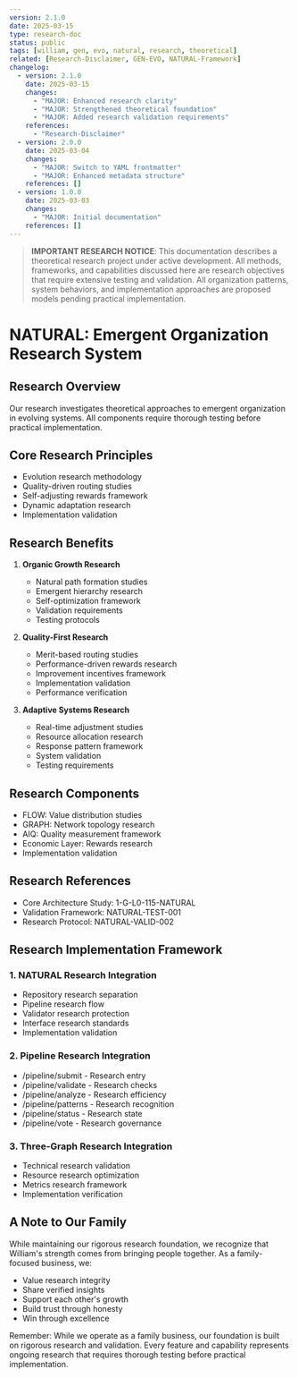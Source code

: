 ```yaml
---
version: 2.1.0
date: 2025-03-15
type: research-doc
status: public
tags: [william, gen, evo, natural, research, theoretical]
related: [Research-Disclaimer, GEN-EVO, NATURAL-Framework]
changelog:
  - version: 2.1.0
    date: 2025-03-15
    changes:
      - "MAJOR: Enhanced research clarity"
      - "MAJOR: Strengthened theoretical foundation"
      - "MAJOR: Added research validation requirements"
    references:
      - "Research-Disclaimer"
  - version: 2.0.0
    date: 2025-03-04
    changes:
      - "MAJOR: Switch to YAML frontmatter"
      - "MAJOR: Enhanced metadata structure"
    references: []
  - version: 1.0.0
    date: 2025-03-03
    changes:
      - "MAJOR: Initial documentation"
    references: []
---
```


> **IMPORTANT RESEARCH NOTICE**: This documentation describes a theoretical research project under active development. All methods, frameworks, and capabilities discussed here are research objectives that require extensive testing and validation. All organization patterns, system behaviors, and implementation approaches are proposed models pending practical implementation.

# NATURAL: Emergent Organization Research System

## Research Overview

Our research investigates theoretical approaches to emergent organization in evolving systems. All components require thorough testing before practical implementation.

## Core Research Principles
- Evolution research methodology
- Quality-driven routing studies
- Self-adjusting rewards framework
- Dynamic adaptation research
- Implementation validation

## Research Benefits

1. **Organic Growth Research**
   - Natural path formation studies
   - Emergent hierarchy research
   - Self-optimization framework
   - Validation requirements
   - Testing protocols

2. **Quality-First Research**
   - Merit-based routing studies
   - Performance-driven rewards research
   - Improvement incentives framework
   - Implementation validation
   - Performance verification

3. **Adaptive Systems Research**
   - Real-time adjustment studies
   - Resource allocation research
   - Response pattern framework
   - System validation
   - Testing requirements

## Research Components
- FLOW: Value distribution studies
- GRAPH: Network topology research
- AIQ: Quality measurement framework
- Economic Layer: Rewards research
- Implementation validation

## Research References
- Core Architecture Study: 1-G-L0-115-NATURAL
- Validation Framework: NATURAL-TEST-001
- Research Protocol: NATURAL-VALID-002

## Research Implementation Framework

### 1. NATURAL Research Integration
- Repository research separation
- Pipeline research flow
- Validator research protection
- Interface research standards
- Implementation validation

### 2. Pipeline Research Integration
- /pipeline/submit - Research entry
- /pipeline/validate - Research checks
- /pipeline/analyze - Research efficiency
- /pipeline/patterns - Research recognition
- /pipeline/status - Research state
- /pipeline/vote - Research governance

### 3. Three-Graph Research Integration
- Technical research validation
- Resource research optimization
- Metrics research framework
- Implementation verification

## A Note to Our Family

While maintaining our rigorous research foundation, we recognize that William's strength comes from bringing people together. As a family-focused business, we:
- Value research integrity
- Share verified insights
- Support each other's growth
- Build trust through honesty
- Win through excellence

Remember: While we operate as a family business, our foundation is built on rigorous research and validation. Every feature and capability represents ongoing research that requires thorough testing before practical implementation.